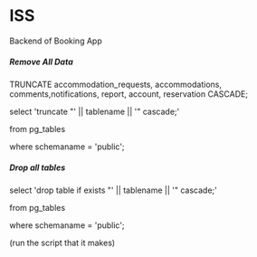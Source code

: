 # ISS
Backend of Booking App


##### Remove All Data

TRUNCATE accommodation_requests, accommodations, comments,notifications, report,  account, reservation
CASCADE;



select 'truncate "' || tablename || '" cascade;' 

  from pg_tables
  
 where schemaname = 'public';



##### Drop all tables

select 'drop table if exists "' || tablename || '" cascade;' 

  from pg_tables
  
 where schemaname = 'public';

(run the script that it makes)
